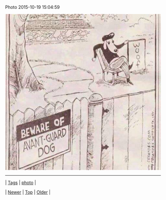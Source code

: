 <!--
title: Photo 2015-10-19 15
date: 2020-06-28T15:27:00.095Z
tags: photo
-->


Photo 2015-10-19 15:04:59

![](131491527935-0.jpg)

<!--BOTTOM-POST-NAVIGATION-->
---

| [Tags](tags.md) | [photo](tag-photo.md) |

| [Newer](131487985231.md) | [Top](index.md) | [Older](131495444351.md) |